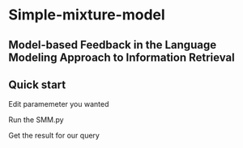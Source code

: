 # Simple-mixture-model
Model-based Feedback in the Language Modeling Approach to Information Retrieval
--------------------------
Quick start
--------------------------
Edit paramemeter you wanted

Run the SMM.py

Get the result for our query
